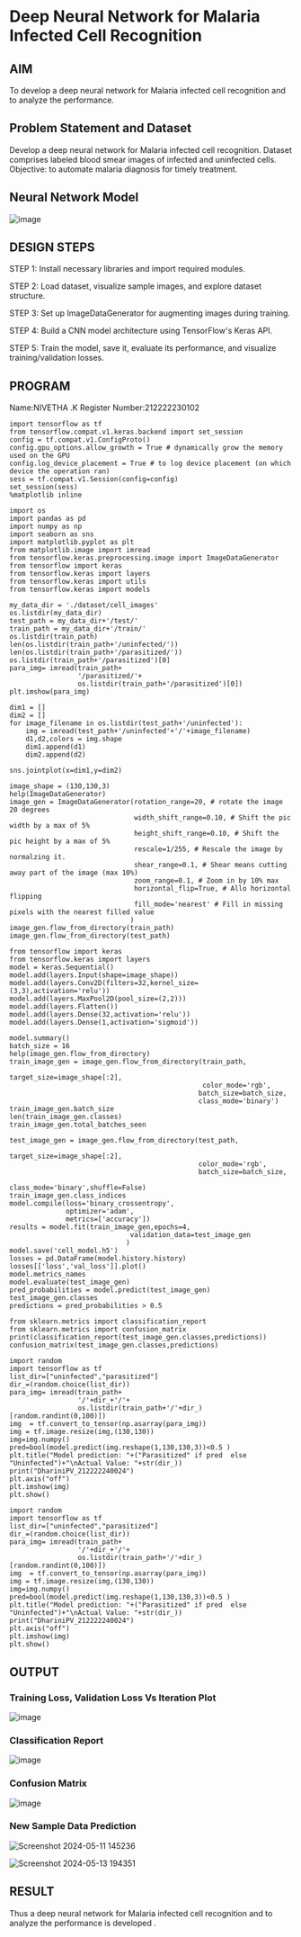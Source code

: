 # Deep Neural Network for Malaria Infected Cell Recognition

## AIM

To develop a deep neural network for Malaria infected cell recognition and to analyze the performance.

## Problem Statement and Dataset

Develop a deep neural network for Malaria infected cell recognition. Dataset comprises labeled blood smear images of infected and uninfected cells. Objective: to automate malaria diagnosis for timely treatment.

## Neural Network Model

![image](https://github.com/NivethaKumar30/malaria-cell-recognition/assets/119559844/6590f3b1-34fd-4f68-abae-2e64cc2a7ea6)

## DESIGN STEPS

STEP 1:
Install necessary libraries and import required modules.

STEP 2:
Load dataset, visualize sample images, and explore dataset structure.

STEP 3:
Set up ImageDataGenerator for augmenting images during training.

STEP 4:
Build a CNN model architecture using TensorFlow's Keras API.

STEP 5:
Train the model, save it, evaluate its performance, and visualize training/validation losses.


## PROGRAM
 Name:NIVETHA .K 
 Register Number:212222230102
```
import tensorflow as tf
from tensorflow.compat.v1.keras.backend import set_session
config = tf.compat.v1.ConfigProto()
config.gpu_options.allow_growth = True # dynamically grow the memory used on the GPU
config.log_device_placement = True # to log device placement (on which device the operation ran)
sess = tf.compat.v1.Session(config=config)
set_session(sess)
%matplotlib inline
```
```
import os
import pandas as pd
import numpy as np
import seaborn as sns
import matplotlib.pyplot as plt
from matplotlib.image import imread
from tensorflow.keras.preprocessing.image import ImageDataGenerator
from tensorflow import keras
from tensorflow.keras import layers
from tensorflow.keras import utils
from tensorflow.keras import models
```
```
my_data_dir = './dataset/cell_images'
os.listdir(my_data_dir)
test_path = my_data_dir+'/test/'
train_path = my_data_dir+'/train/'
os.listdir(train_path)
len(os.listdir(train_path+'/uninfected/'))
len(os.listdir(train_path+'/parasitized/'))
os.listdir(train_path+'/parasitized')[0]
para_img= imread(train_path+
                 '/parasitized/'+
                 os.listdir(train_path+'/parasitized')[0])
plt.imshow(para_img)

dim1 = []
dim2 = []
for image_filename in os.listdir(test_path+'/uninfected'):
    img = imread(test_path+'/uninfected'+'/'+image_filename)
    d1,d2,colors = img.shape
    dim1.append(d1)
    dim2.append(d2)

sns.jointplot(x=dim1,y=dim2)
```
```
image_shape = (130,130,3)
help(ImageDataGenerator)
image_gen = ImageDataGenerator(rotation_range=20, # rotate the image 20 degrees
                               width_shift_range=0.10, # Shift the pic width by a max of 5%
                               height_shift_range=0.10, # Shift the pic height by a max of 5%
                               rescale=1/255, # Rescale the image by normalzing it.
                               shear_range=0.1, # Shear means cutting away part of the image (max 10%)
                               zoom_range=0.1, # Zoom in by 10% max
                               horizontal_flip=True, # Allo horizontal flipping
                               fill_mode='nearest' # Fill in missing pixels with the nearest filled value
                              )
image_gen.flow_from_directory(train_path)
image_gen.flow_from_directory(test_path)
```
```
from tensorflow import keras
from tensorflow.keras import layers
model = keras.Sequential()
model.add(layers.Input(shape=image_shape))
model.add(layers.Conv2D(filters=32,kernel_size=(3,3),activation='relu'))
model.add(layers.MaxPool2D(pool_size=(2,2)))
model.add(layers.Flatten())
model.add(layers.Dense(32,activation='relu'))
model.add(layers.Dense(1,activation='sigmoid'))

model.summary()
batch_size = 16
help(image_gen.flow_from_directory)
train_image_gen = image_gen.flow_from_directory(train_path,
                                               target_size=image_shape[:2],
                                                color_mode='rgb',
                                               batch_size=batch_size,
                                               class_mode='binary')
train_image_gen.batch_size
len(train_image_gen.classes)
train_image_gen.total_batches_seen

test_image_gen = image_gen.flow_from_directory(test_path,
                                               target_size=image_shape[:2],
                                               color_mode='rgb',
                                               batch_size=batch_size,
                                               class_mode='binary',shuffle=False)
train_image_gen.class_indices
model.compile(loss='binary_crossentropy',
              optimizer='adam',
              metrics=['accuracy'])
results = model.fit(train_image_gen,epochs=4,
                              validation_data=test_image_gen
                             )
model.save('cell_model.h5')
losses = pd.DataFrame(model.history.history)
losses[['loss','val_loss']].plot()
model.metrics_names
model.evaluate(test_image_gen)
pred_probabilities = model.predict(test_image_gen)
test_image_gen.classes
predictions = pred_probabilities > 0.5

from sklearn.metrics import classification_report
from sklearn.metrics import confusion_matrix
print(classification_report(test_image_gen.classes,predictions))
confusion_matrix(test_image_gen.classes,predictions)

import random
import tensorflow as tf
list_dir=["uninfected","parasitized"]
dir_=(random.choice(list_dir))
para_img= imread(train_path+
                 '/'+dir_+'/'+
                 os.listdir(train_path+'/'+dir_)[random.randint(0,100)])
img  = tf.convert_to_tensor(np.asarray(para_img))
img = tf.image.resize(img,(130,130))
img=img.numpy()
pred=bool(model.predict(img.reshape(1,130,130,3))<0.5 )
plt.title("Model prediction: "+("Parasitized" if pred  else "Uninfected")+"\nActual Value: "+str(dir_))
print("DhariniPV_212222240024")
plt.axis("off")
plt.imshow(img)
plt.show()

import random
import tensorflow as tf
list_dir=["uninfected","parasitized"]
dir_=(random.choice(list_dir))
para_img= imread(train_path+
                 '/'+dir_+'/'+
                 os.listdir(train_path+'/'+dir_)[random.randint(0,100)])
img  = tf.convert_to_tensor(np.asarray(para_img))
img = tf.image.resize(img,(130,130))
img=img.numpy()
pred=bool(model.predict(img.reshape(1,130,130,3))<0.5 )
plt.title("Model prediction: "+("Parasitized" if pred  else "Uninfected")+"\nActual Value: "+str(dir_))
print("DhariniPV_212222240024")
plt.axis("off")
plt.imshow(img)
plt.show()

```

## OUTPUT

### Training Loss, Validation Loss Vs Iteration Plot

![image](https://github.com/NivethaKumar30/malaria-cell-recognition/assets/119559844/4d4508c7-a71b-4a60-bdc0-fc5e47e9eb8d)


### Classification Report

![image](https://github.com/NivethaKumar30/malaria-cell-recognition/assets/119559844/a4898195-3a02-4a47-9d51-0769c6ec0339)


### Confusion Matrix

![image](https://github.com/NivethaKumar30/malaria-cell-recognition/assets/119559844/f1569025-e8ad-4423-a981-70fdbe29a13b)


### New Sample Data Prediction

![Screenshot 2024-05-11 145236](https://github.com/NivethaKumar30/malaria-cell-recognition/assets/119559844/1a068c93-0e4f-43dc-9048-10cc05e8ac60)

![Screenshot 2024-05-13 194351](https://github.com/NivethaKumar30/malaria-cell-recognition/assets/119559844/ca2103a9-b2d3-461b-bf45-a4f33c7a4153)

## RESULT

Thus a deep neural network for Malaria infected cell recognition and to analyze the performance is developed .

